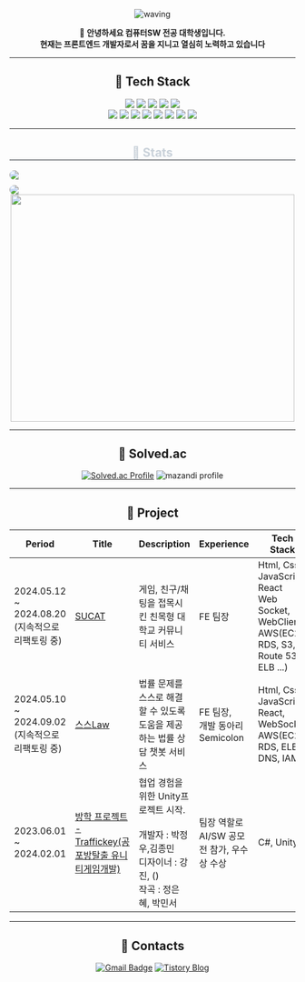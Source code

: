 
 <div align="center">
    
![waving](https://capsule-render.vercel.app/api?type=waving&height=200&text=JungwooPark&fontSize=28&fontAlign=88&fontAlignY=40&desc=@jungwoo0601&descAlign=91&color=gradient)

  
👋 **안녕하세요 컴퓨터SW 전공 대학생입니다. <br> 현재는 프론트엔드 개발자로서 꿈을 지니고 열심히 노력하고 있습니다**

---


## 💪 Tech Stack
<img src="https://img.shields.io/badge/CSS3-1572B6?style=for-the-badge&logo=CSS3&logoColor=white">
    <img src="https://img.shields.io/badge/Figma-F24E1E?style=for-the-badge&logo=Figma&logoColor=white">
    <img src="https://img.shields.io/badge/Git-F05032?style=for-the-badge&logo=Git&logoColor=white">
    <img src="https://img.shields.io/badge/Github-181717?style=for-the-badge&logo=Github&logoColor=white">
    <img src="https://img.shields.io/badge/HTML5-E34F26?style=for-the-badge&logo=HTML5&logoColor=white">
    <br/>
    <img src="https://img.shields.io/badge/jQuery-0769AD?style=for-the-badge&logo=jQuery&logoColor=white">
    <img src="https://img.shields.io/badge/Javascript-F7DF1E?style=for-the-badge&logo=Javascript&logoColor=white">
    <img src="https://img.shields.io/badge/Prettier-F7B93E?style=for-the-badge&logo=Prettier&logoColor=white">
    <img src="https://img.shields.io/badge/React-61DAFB?style=for-the-badge&logo=React&logoColor=white">
    <img src="https://img.shields.io/badge/Sass-CC6699?style=for-the-badge&logo=Sass&logoColor=white">
    <img src="https://img.shields.io/badge/TailwindCSS-06B6D4?style=for-the-badge&logo=tailwindcss&logoColor=white" />
    <img src="https://img.shields.io/badge/Unity-222324?style=for-the-badge&logo=Unity&logoColor=white">
    <img src="https://img.shields.io/badge/Python-3776AB?style=for-the-badge&logo=Python&logoColor=white">
    <br/>

---

<div style="text-align: center;">
  <h2 style="border-bottom: 1px solid #21262d; color: #c9d1d9;">🏅 Stats</h2>
  <div style="display: flex; justify-content: center; align-items: stretch; gap: 10px; flex-wrap: wrap;">
    <img 
      src="https://github-readme-stats.vercel.app/api?username=jungwoo0601&bg_color=180,326fd2,00000000&title_color=ffffff&text_color=ffffff"
      style="flex: 1; min-width: 300px; max-width: 100%; height: auto; object-fit: cover; border-radius: 10px;"
    />
    <img 
      src="https://github-readme-stats.vercel.app/api/top-langs/?username=jungwoo0601&layout=compact&bg_color=180,326fd2,00000000&title_color=ffffff&text_color=ffffff"
      style="flex: 1; min-width: 300px; max-width: 100%; height: auto; object-fit: cover; border-radius: 10px;"
    />
  </div>
</div>

<div align="center">
  <a href="https://www.gitanimals.org/en_US?utm_medium=image&utm_source=koo-jungwoo0601&utm_content=line">
    <img width="500" height="400" src="https://render.gitanimals.org/lines/jungwoo0601"/>
  </a>
</div>

---

## 🏅 Solved.ac
[![Solved.ac Profile](http://mazassumnida.wtf/api/v2/generate_badge?boj=pjw1346799)](https://solved.ac/pjw1346799/)
![mazandi profile](http://mazandi.herokuapp.com/api?handle=pjw1346799&theme=warm)

---

## 🚀 Project

| Period                  | Title                                                                                                                                             | Description                                                                                | Experience                   | Tech Stack                                                                                    |
| ----------------------- | ------------------------------------------------------------------------------------------------------------------------------------------------- | ------------------------------------------------------------------------------------------ | ---------------------------- | --------------------------------------------------------------------------------------------- |
| 2024.05.12 <br>~ <br> 2024.08.20 (지속적으로 리팩토링 중)      |   [SUCAT](https://github.com/Suwon-University-Community-SUCAT/Sucat-Server)                                | 게임, 친구/채팅을 접목시킨 친목형 대학교 커뮤니티 서비스   | FE 팀장  | Html, Css, JavaScript, React <br> Web Socket, WebClient, <br>AWS(EC2, RDS, S3, Route 53, ELB ...)                                                            |
| 2024.05.10 <br>~ <br> 2024.09.02 (지속적으로 리팩토링 중)      | [스스Law](https://github.com/HanIum2024-AILawyer/SSL-Server)                                           | 법률 문제를 스스로 해결할 수 있도록 도움을 제공하는 법률 상담 챗봇 서비스     | FE 팀장, <br> 개발 동아리 Semicolon  | Html, Css, JavaScript, React, WebSocket <br>AWS(EC2, RDS, ELB, DNS, IAM)                              |
| 2023.06.01 <br>~<br> 2024.02.01 | [방학 프로젝트 - Traffickey(공포방탈출 유니티게임개발)](https://github.com/Vacation-project/Server?tab=readme-ov-file)                                   | 협업 경험을 위한 Unity프로젝트 시작.<br> <br> 개발자 : 박정우,김종민<br> 디자이너 : 강진, ()  <br> 작곡 : 정은혜, 박민서  |   팀장 역할로 AI/SW 공모전 참가, 우수상 수상   |  C#, Unity                                                                       |

---

## 📧 Contacts

[![Gmail Badge](https://img.shields.io/badge/Gmail-d14836?style=flat-square&logo=Gmail&logoColor=white&link=mailto:pjw1346799@gmail.com)](mailto:pjw1346799@gmail.com)
[![Tistory Blog](https://img.shields.io/badge/Tistory-000000?style=flat-square&logo=tistory&logoColor=white)](https://jjongcoding.tistory.com/)


